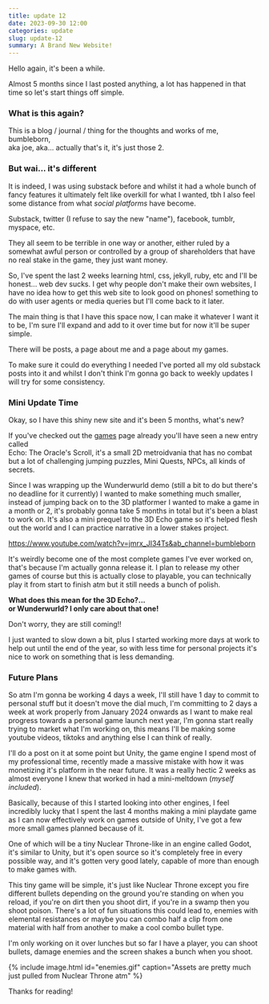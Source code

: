 ```yaml
---
title: update 12
date: 2023-09-30 12:00
categories: update
slug: update-12
summary: A Brand New Website!
---
```

Hello again, it's been a while.

Almost 5 months since I last posted anything, a lot has happened in that time so let's start things off simple.

### What is this again?

This is a blog / journal / thing for the thoughts and works of me, bumbleborn,<br>
aka joe, aka... actually that's it, it's just those 2.

### But wai... it's different

It is indeed, I was using substack before and whilst it had a whole bunch of fancy features it ultimately felt like overkill for what I wanted, tbh I also feel some distance from what _social platforms_ have become.

Substack, twitter (I refuse to say the new "name"), facebook, tumblr, myspace, etc.

They all seem to be terrible in one way or another, either ruled by a somewhat awful person or controlled by a group of shareholders that have no real stake in the game, they just want money.

So, I've spent the last 2 weeks learning html, css, jekyll, ruby, etc and I'll be honest... web dev sucks. I get why people don't make their own websites, I have no idea how to get this web site to look good on phones! something to do with user agents or media queries but I'll come back to it later.

The main thing is that I have this space now, I can make it whatever I want it to be, I'm sure I'll expand and add to it over time but for now it'll be super simple.

There will be posts, a page about me and a page about my games.

To make sure it could do everything I needed I've ported all my old substack posts into it and whilst I don't think I'm gonna go back to weekly updates I will try for some consistency.

<!-- <span class="highlighted-text">__Mini Update Time__</span> -->
### Mini Update Time

Okay, so I have this shiny new site and it's been 5 months, what's new?

If you've checked out the [games](/games/) page already you'll have seen a new entry called<br>
<span class="highlighted-text">Echo: The Oracle's Scroll</span>, it's a small 2D metroidvania that has no combat but a lot of challenging jumping puzzles, Mini Quests, NPCs, all kinds of secrets.

Since I was wrapping up the Wunderwurld demo (still a bit to do but there's no deadline for it currently) I wanted to make something much smaller, instead of jumping back on to the 3D platformer I wanted to make a game in a month or 2, it's probably gonna take 5 months in total but it's been a blast to work on. It's also a mini prequel to the 3D Echo game so it's helped flesh out the world and I can practice narrative in a lower stakes project.

https://www.youtube.com/watch?v=jmrx_JI34Ts&ab_channel=bumbleborn

It's weirdly become one of the most complete games I've ever worked on, that's because I'm actually gonna release it. I plan to release my other games of course but this is actually close to playable, you can technically play it from start to finish atm but it still needs a bunch of polish.

<span class="highlighted-text">__What does this mean for the 3D Echo?... <br>or Wunderwurld? I only care about that one!__</span>

Don't worry, they are still coming!!

I just wanted to slow down a bit, plus I started working more days at work to help out until the end of the year, so with less time for personal projects it's nice to work on something that is less demanding.

### Future Plans

So atm I'm gonna be working 4 days a week, I'll still have 1 day to commit to personal stuff but it doesn't move the dial much, I'm committing to 2 days a week at work properly from January 2024 onwards as I want to make real progress towards a personal game launch next year, I'm gonna start really trying to market what I'm working on, this means I'll be making some youtube videos, tiktoks and anything else I can think of really.

I'll do a post on it at some point but Unity, the game engine I spend most of my professional time, recently made a massive mistake with how it was monetizing it's platform in the near future. It was a really hectic 2 weeks as almost everyone I knew that worked in had a mini-meltdown (_myself included_).

Basically, because of this I started looking into other engines, I feel incredibly lucky that I spent the last 4 months making a mini playdate game as I can now effectively work on games outside of Unity, I've got a few more small games planned because of it.

One of which will be a tiny Nuclear Throne-like in an engine called Godot, it's similar to Unity, but it's open source so it's completely free in every possible way, and it's gotten very good lately, capable of more than enough to make games with.

This tiny game will be simple, it's just like Nuclear Throne except you fire different bullets depending on the ground you're standing on when you reload, if you're on dirt then you shoot dirt, if you're in a swamp then you shoot poison. There's a lot of fun situations this could lead to, enemies with elemental resistances or maybe you can combo half a clip from one material with half from another to make a cool combo bullet type.

I'm only working on it over lunches but so far I have a player, you can shoot bullets, damage enemies and the screen shakes a bunch when you shoot.

{% include image.html id="enemies.gif" caption="Assets are pretty much just pulled from Nuclear Throne atm" %}

Thanks for reading!